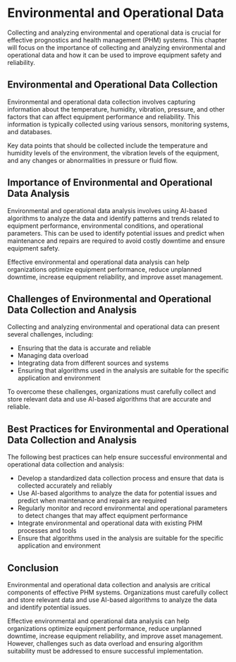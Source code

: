 Environmental and Operational Data
======================================================================================================

Collecting and analyzing environmental and operational data is crucial for effective prognostics and health management (PHM) systems. This chapter will focus on the importance of collecting and analyzing environmental and operational data and how it can be used to improve equipment safety and reliability.

Environmental and Operational Data Collection
---------------------------------------------

Environmental and operational data collection involves capturing information about the temperature, humidity, vibration, pressure, and other factors that can affect equipment performance and reliability. This information is typically collected using various sensors, monitoring systems, and databases.

Key data points that should be collected include the temperature and humidity levels of the environment, the vibration levels of the equipment, and any changes or abnormalities in pressure or fluid flow.

Importance of Environmental and Operational Data Analysis
---------------------------------------------------------

Environmental and operational data analysis involves using AI-based algorithms to analyze the data and identify patterns and trends related to equipment performance, environmental conditions, and operational parameters. This can be used to identify potential issues and predict when maintenance and repairs are required to avoid costly downtime and ensure equipment safety.

Effective environmental and operational data analysis can help organizations optimize equipment performance, reduce unplanned downtime, increase equipment reliability, and improve asset management.

Challenges of Environmental and Operational Data Collection and Analysis
------------------------------------------------------------------------

Collecting and analyzing environmental and operational data can present several challenges, including:

* Ensuring that the data is accurate and reliable
* Managing data overload
* Integrating data from different sources and systems
* Ensuring that algorithms used in the analysis are suitable for the specific application and environment

To overcome these challenges, organizations must carefully collect and store relevant data and use AI-based algorithms that are accurate and reliable.

Best Practices for Environmental and Operational Data Collection and Analysis
-----------------------------------------------------------------------------

The following best practices can help ensure successful environmental and operational data collection and analysis:

* Develop a standardized data collection process and ensure that data is collected accurately and reliably
* Use AI-based algorithms to analyze the data for potential issues and predict when maintenance and repairs are required
* Regularly monitor and record environmental and operational parameters to detect changes that may affect equipment performance
* Integrate environmental and operational data with existing PHM processes and tools
* Ensure that algorithms used in the analysis are suitable for the specific application and environment

Conclusion
----------

Environmental and operational data collection and analysis are critical components of effective PHM systems. Organizations must carefully collect and store relevant data and use AI-based algorithms to analyze the data and identify potential issues.

Effective environmental and operational data analysis can help organizations optimize equipment performance, reduce unplanned downtime, increase equipment reliability, and improve asset management. However, challenges such as data overload and ensuring algorithm suitability must be addressed to ensure successful implementation.
